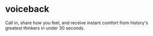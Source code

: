 # voiceback
Call in, share how you feel, and receive instant comfort from history's greatest thinkers in under 30 seconds.
